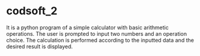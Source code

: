 # codsoft_2
It is a python program of a simple calculator with basic arithmetic operations. The user is prompted to input two numbers and an operation choice. The calculation is performed according to the inputted data and the desired result is displayed.
